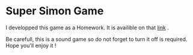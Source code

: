 # Super Simon Game
 I developped this game as a Homework.
 It is availible on that [link](https://lockev.github.io/SuperSimon/) .

 Be carefull, this is a sound game so do not forget to turn it off is required. Hope you'll enjoy it !
